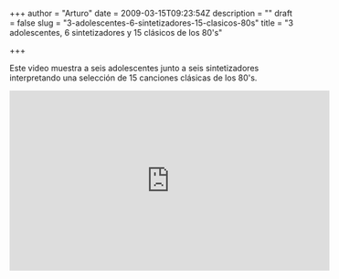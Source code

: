 +++
author = "Arturo"
date = 2009-03-15T09:23:54Z
description = ""
draft = false
slug = "3-adolescentes-6-sintetizadores-15-clasicos-80s"
title = "3 adolescentes, 6 sintetizadores y 15 clásicos de los 80's"

+++

<p>Este video muestra a seis adolescentes junto a seis sintetizadores interpretando una selección de 15 canciones clásicas de los 80's.</p>

<iframe width="560" height="315" src="https://www.youtube.com/embed/qpbAe2HyzqA" frameborder="0" allow="autoplay; encrypted-media" allowfullscreen></iframe>
